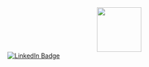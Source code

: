 <div id="header" align="center">
  <img src="![](https://media.giphy.com/media/VbnUQpnihPSIgIXuZv/giphy.gif)" width="100"/>
</div>
<!-- ![](http://i.imgur.com/OUkLi.gif) -->


  <a href="www.linkedin.com/in/muhammed-gamall">
    <img src="https://img.shields.io/badge/LinkedIn-blue?style=for-the-badge&logo=linkedin&logoColor=white" alt="LinkedIn Badge"/>
  </a>
</div>
